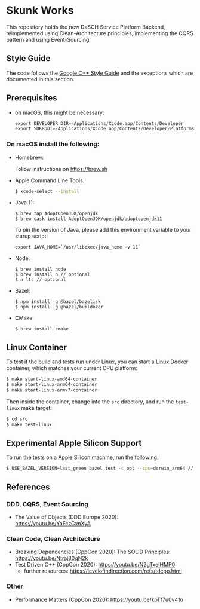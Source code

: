 # Skunk Works

This repository holds the new DaSCH Service Platform Backend, reimplemented using Clean-Architecture principles,
implementing the CQRS pattern and using Event-Sourcing.

## Style Guide

The code follows the [Google C++ Style Guide](https://google.github.io/styleguide/cppguide.html) and the
exceptions which are documented in this section.

## Prerequisites

- on macOS, this might be necessary:
  ```asm
  export DEVELOPER_DIR=/Applications/Xcode.app/Contents/Developer
  export SDKROOT=/Applications/Xcode.app/Contents/Developer/Platforms/MacOSX.platform/Developer/SDKs/MacOSX.sdk
  ```

### On macOS install the following:

- Homebrew:

  Follow instructions on https://brew.sh 

- Apple Command Line Tools:
  ```bash
  $ xcode-select --install
  ```

- Java 11:
  ```
  $ brew tap AdoptOpenJDK/openjdk
  $ brew cask install AdoptOpenJDK/openjdk/adoptopenjdk11
  ```

  To pin the version of Java, please add this environment variable to your starup script:
  ```
  export JAVA_HOME=`/usr/libexec/java_home -v 11`
  ```

- Node:
  ```
  $ brew install node
  $ brew install n // optional
  $ n lts // optional
  ```

- Bazel:
  ```
  $ npm install -g @bazel/bazelisk
  $ npm install -g @bazel/buildozer
  ```

- CMake:
  ```
  $ brew install cmake
  ```
 
## Linux Container

To test if the build and tests run under Linux, you can start a Linux Docker container,
which matches your current CPU platform:
```bash
$ make start-linux-amd64-container
$ make start-linux-arm64-container
$ make start-linux-armv7-container
```

Then inside the container, change into the `src` directory, and run
the `test-linux` make target:
```bash
$ cd src
$ make test-linux
```

## Experimental Apple Silicon Support

To run the tests on a Apple Silicon machine, run the following:
```bash
$ USE_BAZEL_VERSION=last_green bazel test -c opt --cpu=darwin_arm64 //...
```

## References

### DDD, CQRS, Event Sourcing
- The Value of Objects (DDD Europe 2020): https://youtu.be/YaFczCxnXyA

### Clean Code, Clean Architecture
- Breaking Dependencies (CppCon 2020): The SOLID Principles: https://youtu.be/Ntraj80qN2k
- Test Driven C++ (CppCon 2020): https://youtu.be/N2gTxeIHMP0
    - further resources: https://levelofindirection.com/refs/tdcpp.html

### Other
- Performance Matters (CppCon 2020): https://youtu.be/koTf7u0v41o
